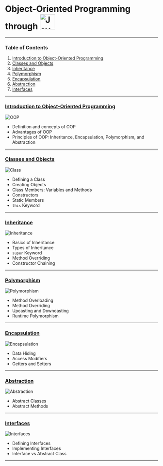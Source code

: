 # Object-Oriented Programming through <img src="https://upload.wikimedia.org/wikipedia/en/3/30/Java_programming_language_logo.svg" alt="Java Logo" width="50"/>
---

### Table of Contents

1. [Introduction to Object-Oriented Programming](#introduction-to-object-oriented-programming)
2. [Classes and Objects](#classes-and-objects)
3. [Inheritance](#inheritance)
4. [Polymorphism](#polymorphism)
5. [Encapsulation](#encapsulation)
6. [Abstraction](#abstraction)
7. [Interfaces](#interfaces)


---

### [Introduction to Object-Oriented Programming]()
![OOP](https://img.icons8.com/color/48/000000/object.png)

- Definition and concepts of OOP
- Advantages of OOP
- Principles of OOP: Inheritance, Encapsulation, Polymorphism, and Abstraction

---

### [Classes and Objects]()
![Class](https://img.icons8.com/color/48/000000/class.png)

- Defining a Class
- Creating Objects
- Class Members: Variables and Methods
- Constructors
- Static Members
- `this` Keyword

---

### [Inheritance]()
![Inheritance](https://img.icons8.com/color/48/000000/inheritance.png)

- Basics of Inheritance
- Types of Inheritance
- `super` Keyword
- Method Overriding
- Constructor Chaining

---

### [Polymorphism]()
![Polymorphism](https://img.icons8.com/color/48/000000/polymorphism.png)

- Method Overloading
- Method Overriding
- Upcasting and Downcasting
- Runtime Polymorphism

---

### [Encapsulation]()
![Encapsulation](https://img.icons8.com/color/48/000000/encapsulation.png)

- Data Hiding
- Access Modifiers
- Getters and Setters

---

### [Abstraction]()
![Abstraction](https://img.icons8.com/color/48/000000/abstraction.png)

- Abstract Classes
- Abstract Methods

---

### [Interfaces]()
![Interfaces](https://img.icons8.com/color/48/000000/interface.png)

- Defining Interfaces
- Implementing Interfaces
- Interface vs Abstract Class

---
